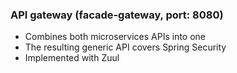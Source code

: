### API gateway (facade-gateway, port: 8080)
* Combines both microservices APIs into one
* The resulting generic API covers Spring Security
* Implemented with Zuul